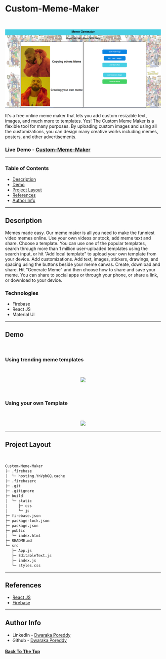 # Custom-Meme-Maker 
<br>

<p align="center">
  <img  src="demo.png" >  
</p>

It's a free online meme maker that lets you add custom resizable text, images, and much more to templates. Yes! The Custom Meme Maker is a flexible tool for many purposes. By uploading custom images and using all the customizations, you can design many creative works including memes, posters, and other advertisements.

### Live Demo - [Custom-Meme-Maker](https://custom-meme-maker.web.app/)

---

### Table of Contents

- [Description](#description)
- [Demo](#demo)
- [Project Layout](#project-layout)
- [References](#references)
- [Author Info](#author-info)

---

## Description

Memes made easy. Our meme maker is all you need to make the funniest video memes online. Use your own videos or stock, add meme text and share.
Choose a template. You can use one of the popular templates, search through more than 1 million user-uploaded templates using the search input, or hit "Add local template" to upload your own template from your device.
Add customizations. Add text, images, stickers, drawings, and spacing using the buttons beside your meme canvas.
Create, download and share. Hit "Generate Meme" and then choose how to share and save your meme. You can share to social apps or through your phone, or share a link, or download to your device.

### Technologies

- Firebase 
- React JS
- Material UI

---


## Demo

<br>

### Using trending meme templates
<br>
<p align="center">
  <img  src="g1.gif" >  
</p>

<br>

### Using your own Template

<br/>
<p align="center">
  <img  src="g2.gif" >  
</p>


---

## Project Layout
<br />

```
Custom-Meme-Maker
├─ .firebase
│  └─ hosting.YnVpbGQ.cache
├─ .firebaserc
├─ .git
├─ .gitignore
├─ build
│  └─ static
│     ├─ css
│     └─ js
├─ firebase.json
├─ package-lock.json
├─ package.json
├─ public
│  └─ index.html
├─ README.md
└─ src
   ├─ App.js
   ├─ EditableText.js
   ├─ index.js
   └─ styles.css

```
---

## References

- [React JS](https://reactjs.org/)
- [Firebase](https://firebase.google.com/)

---

## Author Info

- LinkedIn - [Dwaraka Poreddy](https://www.linkedin.com/in/dwarakanath-reddy-poreddy-3bbb231b1/)
- Github - [Dwaraka Poreddy](https://github.com/Dwaraka-Poreddy)

#### [Back To The Top](#Custom-Meme-Maker )



